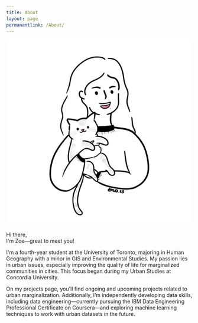 ```yaml
---
title: About
layout: page
permanantlink: /About/
---
```

<div class="about-content">  <!-- New wrapper for dot pattern -->
<!-- New image added at the beginning of the content -->
<img src="/assets/images/profile.jpg" alt="New Image" class="intro-image">

<p>Hi there,<br>
I'm Zoe—great to meet you!</p>

<p>I'm a fourth-year student at the University of Toronto, majoring in Human Geography with a minor in GIS and Environmental Studies. My passion lies in urban issues, especially improving the quality of life for marginalized communities in cities. This focus began during my Urban Studies at Concordia University.</p>

<p>On my projects page, you'll find ongoing and upcoming projects related to urban marginalization. Additionally, I’m independently developing data skills, including data engineering—currently pursuing the IBM Data Engineering Professional Certificate on Coursera—and exploring machine learning techniques to work with urban datasets in the future.</p>


</div>